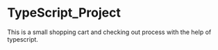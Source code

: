 # TypeScript_Project
This is a small shopping cart and checking out process with the help of typescript.
